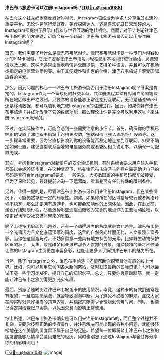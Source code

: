 **津巴布韦旅游卡可以注册Instagram吗？[[TG💪+ @esim1088](https://t.me/s/esim1088)]**

在当今这个社交媒体高度发达的时代，Instagram已经成为许多人分享生活点滴的重要平台。无论你是旅行爱好者、美食探店达人，还是喜欢记录日常琐碎的人，Instagram都提供了展示自我和与世界互动的绝佳机会。然而，对于计划前往津巴布韦旅行的朋友来说，可能会有一个疑问：津巴布韦旅游卡是否可以用来注册Instagram呢？

首先，我们需要了解什么是津巴布韦旅游卡。津巴布韦旅游卡是一种专门为游客设计的SIM卡服务，它允许游客在津巴布韦期间轻松使用本地网络进行通话、发送短信以及上网。这种卡通常由当地电信运营商提供，支持多种语言，并且可以在机场或指定的电信营业厅购买。由于其便捷性和实惠的价格，津巴布韦旅游卡深受国际旅客的喜爱。

那么，回到问题的核心——津巴布韦旅游卡能否用于注册Instagram呢？答案是肯定的。Instagram作为一个全球化的社交平台，其注册流程并没有对用户的国籍或所在地区做出严格限制。只要你的设备能够正常连接到互联网，无论是通过Wi-Fi还是移动数据，都可以顺利地完成Instagram的注册过程。因此，如果你持有津巴布韦旅游卡并成功激活了它的数据功能，那么理论上你是完全可以利用这张卡来注册Instagram账号的。

不过，在实际操作中，可能会遇到一些需要注意的小细节。首先，确保你的手机已经正确设置了津巴布韦旅游卡的相关参数，包括APN（接入点名称）设置等。这一步骤非常重要，因为它直接影响到你的设备能否稳定地连接到互联网。如果不确定如何设置，建议直接联系当地的电信服务商或者查阅相关说明书，以确保一切配置无误。

其次，考虑到Instagram对新账户的安全验证机制，有时系统会要求用户输入手机号码以完成验证步骤。在这种情况下，持有津巴布韦旅游卡的用户需要确认自己的号码是否符合Instagram的要求。一般来说，大多数国家的手机号码都能被接受，但为了保险起见，最好提前咨询一下运营商，看看是否有任何特殊的限制条件。

另外，值得一提的是，尽管津巴布韦旅游卡可以用来注册Instagram，但在某些情况下，可能仍然存在一定的局限性。例如，如果你所在的区域信号较弱或者网络环境不稳定，那么即便拥有旅游卡，也可能会影响你的上网体验。因此，在出发前，建议仔细规划行程，尽量选择那些通信设施较为完善的地点作为主要活动区域，以便更好地享受社交媒体带来的乐趣。

除了上述技术层面的问题外，还有一个值得思考的角度就是文化差异。津巴布韦是一个充满活力且文化底蕴深厚的国度，这里的自然风光壮丽无比，人文景观丰富多彩。当你在这里游玩时，不妨多留意一些具有地方特色的元素，比如野生动物保护区里的狮子、大象，或是维多利亚瀑布那令人震撼的景象。这些独特的素材不仅会让你的Instagram主页更加丰富多彩，也能让更多人了解到津巴布韦的魅力所在。

当然，除了Instagram之外，津巴布韦旅游卡还能帮助你探索其他有趣的线上世界。比如，你可以利用它访问各大新闻网站，及时获取最新的国际资讯；也可以尝试下载一些学习类APP，提升自己的知识水平。总之，只要你愿意动脑筋，就一定能让津巴布韦之旅变得更加充实有趣。

最后，别忘了随时关注津巴布韦旅游卡的使用情况。毕竟，这种卡的有效期通常是有限的，一旦超期未续费，就会导致服务中断。为了避免不必要的麻烦，建议大家在购买时就做好相应的预算安排，并根据实际需求合理规划使用时间。同时，也要记得定期检查账户余额，以免因欠费而影响正常使用。

综上所述，津巴布韦旅游卡确实是可以用来注册Instagram的，而且整个过程并不复杂。只要你按照正确的步骤操作，并注意解决可能出现的各种小问题，就能够轻松地在这个美丽的国度留下属于自己的足迹。希望每一位即将踏上津巴布韦之旅的朋友都能够尽情享受这段难忘的经历，同时也别忘了通过Instagram与全世界分享你的精彩瞬间哦！

[[TG💪+ @esim1088](https://t.me/s/esim1088) ![Image](https://i.postimg.cc/4NQfJmqS/Snipaste-2025-05-13-00-14-12.png)]